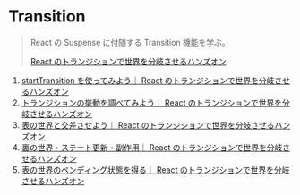 # Transition

> React の Suspense に付随する Transition 機能を学ぶ。
>
> [React のトランジションで世界を分岐させるハンズオン](https://zenn.dev/uhyo/books/react-concurrent-handson-2)

1. [startTransition を使ってみよう｜ React のトランジションで世界を分岐させるハンズオン](https://zenn.dev/uhyo/books/react-concurrent-handson-2/viewer/use-starttransition)
2. [トランジションの挙動を調べてみよう｜ React のトランジションで世界を分岐させるハンズオン](https://zenn.dev/uhyo/books/react-concurrent-handson-2/viewer/cancellation)
3. [表の世界と交差させよう｜ React のトランジションで世界を分岐させるハンズオン](https://zenn.dev/uhyo/books/react-concurrent-handson-2/viewer/mixing)
4. [裏の世界・ステート更新・副作用｜ React のトランジションで世界を分岐させるハンズオン](https://zenn.dev/uhyo/books/react-concurrent-handson-2/viewer/state-updates)
5. [表の世界のペンディング状態を得る｜ React のトランジションで世界を分岐させるハンズオン](https://zenn.dev/uhyo/books/react-concurrent-handson-2/viewer/pending)
